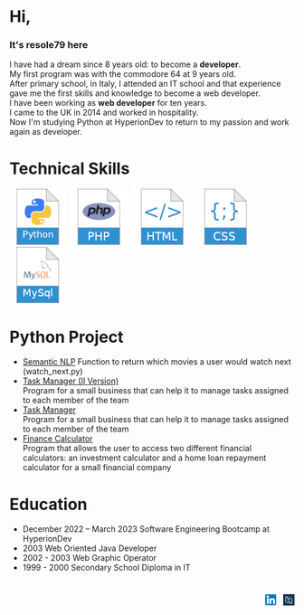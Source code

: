 # Hi,

### It's resole79 here

I have had a dream since 8 years old: to become a **developer**.  
My first program was with the commodore 64 at 9 years old.  
After primary school, in Italy, I attended an IT school and that experience gave me the first skills and knowledge to become a web developer.  
I have been working as **web developer** for ten years.  
I came to the UK in 2014 and worked in hospitality.  
Now I'm studying Python at HyperionDev to return to my passion and work again as developer.

# Technical Skills

<img src="./image/python.png"> &nbsp;<img src="./image/php.png"> &nbsp; <img src="./image/html.png"> &nbsp; <img src="./image/css.png"> &nbsp; <img src="./image/mysql.png">

# Python Project
 - [Semantic NLP](https://github.com/resole79/semantic_nlp)
Function to return which movies a user would watch next (watch_next.py)
 - [Task Manager (II Version)](https://github.com/resole79/task_manager_II)     
Program for a small business that can help it to manage tasks assigned to each member of the team
 - [Task Manager](https://github.com/resole79/task_manager)     
Program for a small business that can help it to manage tasks assigned to each member of the team
 - [Finance Calculator](https://github.com/resole79/finance_calculator)     
Program that allows the user to access two different financial calculators: an investment calculator and a home loan repayment calculator for a small financial company

# Education

- December 2022 – March 2023 Software Engineering Bootcamp at HyperionDev
- 2003 Web Oriented Java Developer
- 2002 - 2003 Web Graphic Operator
- 1999 - 2000 Secondary School Diploma in IT 


# 
<p align="right"><a href="https://www.linkedin.com/in/emilio-reforgiato/"  target="_blank"><img src="./image/in_logo.png"></a> &nbsp; <a href="https://www.hyperiondev.com/portfolio/123543/" target="_blank"><img src="./image/hyperiondev_logo.png"></a></p>
